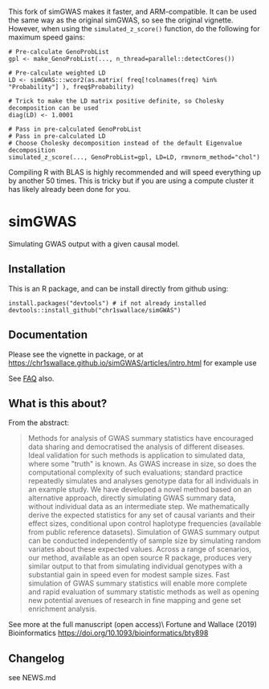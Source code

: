 This fork of simGWAS makes it faster, and ARM-compatible. It can be used the same way as the original simGWAS, so see the original vignette. However, when using the `simulated_z_score()` function, do the following for maximum speed gains:

```{r}
# Pre-calculate GenoProbList
gpl <- make_GenoProbList(..., n_thread=parallel::detectCores())

# Pre-calculate weighted LD
LD <- simGWAS:::wcor2(as.matrix( freq[!colnames(freq) %in% "Probability"] ), freq$Probability)

# Trick to make the LD matrix positive definite, so Cholesky decomposition can be used
diag(LD) <- 1.0001

# Pass in pre-calculated GenoProbList
# Pass in pre-calculated LD
# Choose Cholesky decomposition instead of the default Eigenvalue decomposition
simulated_z_score(..., GenoProbList=gpl, LD=LD, rmvnorm_method="chol")
```

Compiling R with BLAS is highly recommended and will speed everything up by another 50 times. This is tricky but if you are using a compute cluster it has likely already been done for you.

# simGWAS
Simulating GWAS output with a given causal model.

## Installation

This is an R package, and can be install directly from github using:

```{r}
install.packages("devtools") # if not already installed
devtools::install_github("chr1swallace/simGWAS")
```

## Documentation

Please see the vignette in package, or at https://chr1swallace.github.io/simGWAS/articles/intro.html for example use

See [FAQ](FAQ.md) also.

## What is this about?

From the abstract:

> Methods for analysis of GWAS summary statistics have encouraged data sharing and democratised the analysis of different diseases. Ideal validation for such methods is application to simulated data, where some "truth" is known. As GWAS increase in size, so does the computational complexity of such evaluations; standard practice repeatedly simulates and analyses genotype data for all individuals in an example study. We have developed a novel method based on an alternative approach, directly simulating GWAS summary data, without individual data as an intermediate step. We mathematically derive the expected statistics for any set of causal variants and their effect sizes, conditional upon control haplotype frequencies (available from public reference datasets). Simulation of GWAS summary output can be conducted independently of sample size by simulating random variates about these expected values. Across a range of scenarios, our method, available as an open source R package, produces very similar output to that from simulating individual genotypes with a substantial gain in speed even for modest sample sizes. Fast simulation of GWAS summary statistics will enable more complete and rapid evaluation of summary statistic methods as well as opening new potential avenues of research in fine mapping and gene set enrichment analysis.

See more at the full manuscript (open access)\ 
Fortune and Wallace (2019) Bioinformatics https://doi.org/10.1093/bioinformatics/bty898

## Changelog

see NEWS.md

